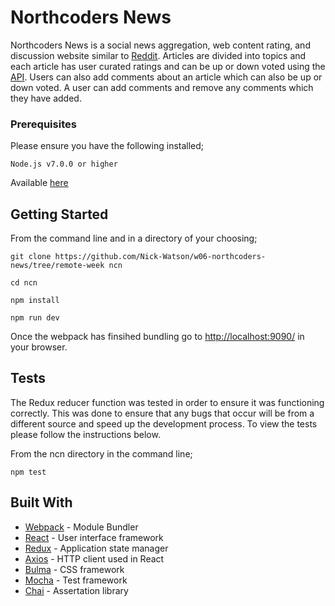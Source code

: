 # Northcoders News

Northcoders News is a social news aggregation, web content rating, and discussion website similar to [Reddit](https://www.reddit.com/). Articles are divided into topics and each article has user curated ratings and can be up or down voted using the [API](https://github.com/Nick-Watson/wk07sprint03_northcoders_news_api_feb2017). Users can also add comments about an article which can also be up or down voted. A user can add comments and remove any comments which they have added.

### Prerequisites

Please ensure you have the following installed;

```
Node.js v7.0.0 or higher
```
Available [here](https://nodejs.org/en/download/current/)

## Getting Started

From the command line and in a directory of your choosing;

````````
git clone https://github.com/Nick-Watson/w06-northcoders-news/tree/remote-week ncn

cd ncn

npm install 

npm run dev

````````
Once the webpack has finsihed bundling go to [http://localhost:9090/](http://localhost:9090/) in your browser.

## Tests

The Redux reducer function was tested in order to ensure it was functioning correctly. This was done to ensure that any bugs that occur will be from a different source and speed up the development process. To view the tests please follow the instructions below.

From the ncn directory in the command line;

```
npm test
```

## Built With

* [Webpack](https://webpack.js.org/) - Module Bundler
* [React](https://github.com/facebook/react) - User interface framework
* [Redux](https://github.com/reactjs/redux) - Application state manager
* [Axios](https://github.com/mzabriskie/axios) - HTTP client used in React
* [Bulma](https://rometools.github.io/rome/) - CSS framework
* [Mocha](https://mochajs.org/) - Test framework
* [Chai](http://chaijs.com/) - Assertation library
